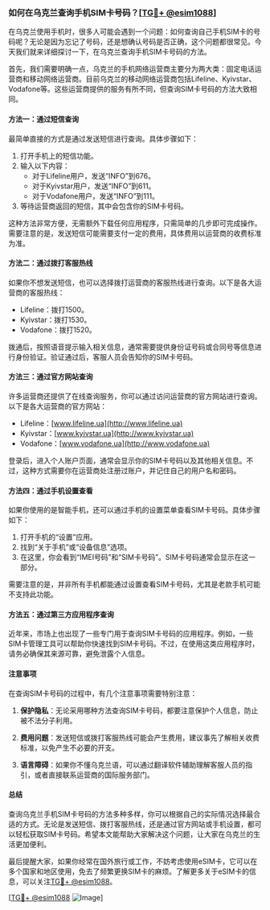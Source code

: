 ### 如何在乌克兰查询手机SIM卡号码？[[TG💪+ @esim1088](https://t.me/s/esim1088)]

在乌克兰使用手机时，很多人可能会遇到一个问题：如何查询自己手机SIM卡的号码呢？无论是因为忘记了号码，还是想确认号码是否正确，这个问题都很常见。今天我们就来详细探讨一下，在乌克兰查询手机SIM卡号码的方法。

首先，我们需要明确一点，乌克兰的手机网络运营商主要分为两大类：固定电话运营商和移动网络运营商。目前乌克兰的移动网络运营商包括Lifeline、Kyivstar、Vodafone等。这些运营商提供的服务有所不同，但查询SIM卡号码的方法大致相同。

#### 方法一：通过短信查询

最简单直接的方式是通过发送短信进行查询。具体步骤如下：

1. 打开手机上的短信功能。
2. 输入以下内容：
   - 对于Lifeline用户，发送“INFO”到676。
   - 对于Kyivstar用户，发送“INFO”到611。
   - 对于Vodafone用户，发送“INFO”到111。
3. 等待运营商返回的短信，其中会包含你的SIM卡号码。

这种方法非常方便，无需额外下载任何应用程序，只需简单的几步即可完成操作。需要注意的是，发送短信可能需要支付一定的费用，具体费用以运营商的收费标准为准。

#### 方法二：通过拨打客服热线

如果你不想发送短信，也可以选择拨打运营商的客服热线进行查询。以下是各大运营商的客服热线：

- Lifeline：拨打1500。
- Kyivstar：拨打1530。
- Vodafone：拨打1520。

拨通后，按照语音提示输入相关信息，通常需要提供身份证号码或合同号等信息进行身份验证。验证通过后，客服人员会告知你的SIM卡号码。

#### 方法三：通过官方网站查询

许多运营商还提供了在线查询服务，你可以通过访问运营商的官方网站进行查询。以下是各大运营商的官方网站：

- Lifeline：[www.lifeline.ua](http://www.lifeline.ua)
- Kyivstar：[www.kyivstar.ua](http://www.kyivstar.ua)
- Vodafone：[www.vodafone.ua](http://www.vodafone.ua)

登录后，进入个人账户页面，通常会显示你的SIM卡号码以及其他相关信息。不过，这种方式需要你在运营商处注册过账户，并记住自己的用户名和密码。

#### 方法四：通过手机设置查看

如果你使用的是智能手机，还可以通过手机的设置菜单查看SIM卡号码。具体步骤如下：

1. 打开手机的“设置”应用。
2. 找到“关于手机”或“设备信息”选项。
3. 在这里，你会看到“IMEI号码”和“SIM卡号码”。SIM卡号码通常会显示在这一部分。

需要注意的是，并非所有手机都能通过设置查看SIM卡号码，尤其是老款手机可能不支持此功能。

#### 方法五：通过第三方应用程序查询

近年来，市场上也出现了一些专门用于查询SIM卡号码的应用程序。例如，一些SIM卡管理工具可以帮助你快速找到SIM卡号码。不过，在使用这类应用程序时，请务必确保其来源可靠，避免泄露个人信息。

#### 注意事项

在查询SIM卡号码的过程中，有几个注意事项需要特别注意：

1. **保护隐私**：无论采用哪种方法查询SIM卡号码，都要注意保护个人信息，防止被不法分子利用。
   
2. **费用问题**：发送短信或拨打客服热线可能会产生费用，建议事先了解相关收费标准，以免产生不必要的开支。

3. **语言障碍**：如果你不懂乌克兰语，可以通过翻译软件辅助理解客服人员的指引，或者直接联系运营商的国际服务部门。

#### 总结

查询乌克兰手机SIM卡号码的方法多种多样，你可以根据自己的实际情况选择最合适的方式。无论是发送短信、拨打客服热线，还是通过官方网站或手机设置，都可以轻松获取SIM卡号码。希望本文能帮助大家解决这个问题，让大家在乌克兰的生活更加便利。

最后提醒大家，如果你经常在国外旅行或工作，不妨考虑使用eSIM卡，它可以在多个国家和地区使用，免去了频繁更换SIM卡的麻烦。了解更多关于eSIM卡的信息，可以关注[TG💪+ @esim1088](https://t.me/s/esim1088)。

[[TG💪+ @esim1088](https://t.me/s/esim1088) ![Image](https://i.postimg.cc/4NQfJmqS/Snipaste-2025-05-13-00-14-12.png)]